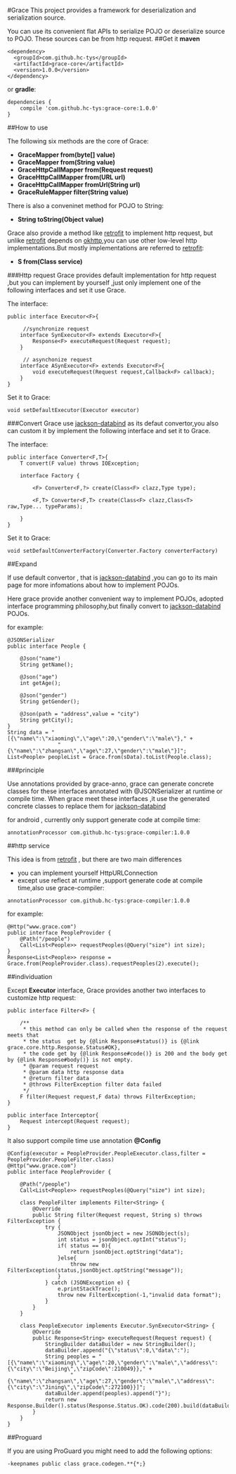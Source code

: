 #Grace
This project provides a framework for deserialization and serialization source.

You can use its convenient flat APIs to serialize POJO or deserialize source to POJO. These sources can be from http request.
##Get it
**maven**

```
<dependency>
  <groupId>com.github.hc-tys</groupId>
  <artifactId>grace-core</artifactId>
  <version>1.0.0</version>
</dependency>
```
or **gradle**:

```
dependencies {
    compile 'com.github.hc-tys:grace-core:1.0.0'
}
```

##How to use

The following six methods are the core of Grace:

* **GraceMapper from(byte[] value)**
* **GraceMapper from(String value)**
* **GraceHttpCallMapper from(Request request)**
* **GraceHttpCallMapper from(URL url)**
* **GraceHttpCallMapper fromUrl(String url)**
* **GraceRuleMapper filter(String value)**

There is also a conveninet method for POJO to String:

* **String toString(Object value)**

Grace also provide a method like [retrofit](https://github.com/square/retrofit) to implement http request, but unlike [retrofit](https://github.com/square/retrofit) depends on [okhttp](https://github.com/square/okhttp),you can use other low-level http implementations.But mostly implementations are referred to [retrofit](https://github.com/square/retrofit):

* **S from(Class service)**

###Http request
Grace provides default implementation for http request ,but you can implement by yourself ,just only implement one of the following interfaces and set it use Grace.

The interface:

```
public interface Executor<F>{

	 //synchronize request
    interface SynExecutor<F> extends Executor<F>{
        Response<F> executeRequest(Request request);
    }
	
	 // asynchonize request
    interface ASynExecutor<F> extends Executor<F>{
        void executeRequest(Request request,Callback<F> callback);
    }
}
```

Set it to Grace:

```
void setDefaultExecutor(Executor executor)
```

###Convert
Grace use [jackson-databind](https://github.com/FasterXML/jackson-databind/edit/master/README.md) as its defaut convertor,you also can custom it by implement the following interface and set it to Grace.

The interface:

```
public interface Converter<F,T>{
    T convert(F value) throws IOException;

    interface Factory {

        <F> Converter<F,?> create(Class<F> clazz,Type type);

        <F,T> Converter<F,T> create(Class<F> clazz,Class<T> raw,Type... typeParams);

    }
}
```
Set it to Grace:

```
void setDefaultConverterFactory(Converter.Factory converterFactory)
```
##Expand

If use default convertor , that is [jackson-databind](https://github.com/FasterXML/jackson-databind/edit/master/README.md) ,you can go to its main page for more infomations about how to implement POJOs.

Here grace provide another convenient way to implement POJOs, adopted interface programming philosophy,but finally convert to [jackson-databind](https://github.com/FasterXML/jackson-databind/edit/master/README.md) POJOs.

for example:

```
@JSONSerializer
public interface People {

    @Json("name")
    String getName();

    @Json("age")
    int getAge();

    @Json("gender")
    String getGender();

    @Json(path = "address",value = "city")
    String getCity();
}
String data = "[{\"name\":\"xiaoming\",\"age\":20,\"gender\":\"male\"}," +
                "{\"name\":\"zhangsan\",\"age\":27,\"gender\":\"male\"}]";
List<People> peopleList = Grace.from(sData).toList(People.class);
```

###principle

Use annotations provided by grace-anno, grace can generate concrete classes for these interfaces annotated with @JSONSerializer at runtime or compile time. When grace meet these interfaces ,it use the generated concrete classes to replace them for [jackson-databind](https://github.com/FasterXML/jackson-databind/edit/master/README.md)

for android , currently only support generate code at compile time:

```
annotationProcessor com.github.hc-tys:grace-compiler:1.0.0

```

##http service

This idea is from [retrofit](https://github.com/square/retrofit) , but there are two main differences

* you can implement yourself HttpURLConnection
* except use reflect at runtime ,support generate code at compile time,also use grace-compiler:

```
annotationProcessor com.github.hc-tys:grace-compiler:1.0.0

```

for example:

```
@Http("www.grace.com")
public interface PeopleProvider {
    @Path("/people")
    Call<List<People>> requestPeoples(@Query("size") int size);
}
Response<List<People>> response = Grace.from(PeopleProvider.class).requestPeoples(2).execute();
```

##individuation

Except **Executor** interface, Grace provides another two interfaces to customize http request:

```
public interface Filter<F> {

    /**
     * this method can only be called when the response of the request meets that
     * the status  get by {@link Response#status()} is {@link grace.core.http.Response.Status#OK},
     * the code get by {@link Response#code()} is 200 and the body get by {@link Response#body()} is not empty.
     * @param request request
     * @param data http response data
     * @return filter data
     * @throws FilterException filter data failed
     */
    F filter(Request request,F data) throws FilterException;
}

public interface Interceptor{
    Request intercept(Request request);
}

```

It also support compile time use annotation **@Config**

```
@Config(executor = PeopleProvider.PeopleExecutor.class,filter = PeopleProvider.PeopleFilter.class)
@Http("www.grace.com")
public interface PeopleProvider {

    @Path("/people")
    Call<List<People>> requestPeoples(@Query("size") int size);

    class PeopleFilter implements Filter<String> {
        @Override
        public String filter(Request request, String s) throws FilterException {
            try {
                JSONObject jsonObject = new JSONObject(s);
                int status = jsonObject.optInt("status");
                if( status == 0){
                    return jsonObject.optString("data");
                }else{
                    throw new FilterException(status,jsonObject.optString("message"));
                }
            } catch (JSONException e) {
                e.printStackTrace();
                throw new FilterException(-1,"invalid data format");
            }
        }
    }

    class PeopleExecutor implements Executor.SynExecutor<String> {
        @Override
        public Response<String> executeRequest(Request request) {
            StringBuilder dataBuilder = new StringBuilder();
            dataBuilder.append("{\"status\":0,\"data\":");
            String peoples = "[{\"name\":\"xiaoming\",\"age\":20,\"gender\":\"male\",\"address\":{\"city\":\"Beijing\",\"zipCode\":210049}}," +
                    "{\"name\":\"zhangsan\",\"age\":27,\"gender\":\"male\",\"address\":{\"city\":\"Jining\",\"zipCode\":272100}}]";
            dataBuilder.append(peoples).append("}");
            return new Response.Builder().status(Response.Status.OK).code(200).build(dataBuilder.toString());
        }
    }
}
```

##Proguard

If you are using ProGuard you might need to add the following options:

```
-keepnames public class grace.codegen.**{*;}
```

